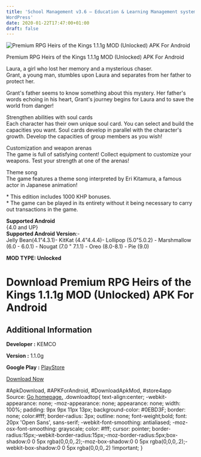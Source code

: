 ```yaml
---
title: 'School Management v3.6 – Education & Learning Management system for
WordPress'
date: 2020-01-22T17:47:00+01:00
draft: false
---
```


![Premium RPG Heirs of the Kings 1.1.1g MOD (Unlocked) APK For Android](https://i2.wp.com/apkhome.net/wp-content/uploads/2020/01/Premium-RPG-Heirs-of-the-Kings-1.1.1g-MOD-Unlocked.png "Premium RPG Heirs of the Kings 1.1.1g MOD (Unlocked) APK For Android")

  

Premium RPG Heirs of the Kings 1.1.1g MOD (Unlocked) APK For Android

Laura, a girl who lost her memory and a mysterious chaser.  
Grant, a young man, stumbles upon Laura and separates from her father to protect her.

Grant's father seems to know something about this mystery. Her father's words echoing in his heart, Grant's journey begins for Laura and to save the world from danger!

Strengthen abilities with soul cards  
Each character has their own unique soul card. You can select and build the capacities you want. Soul cards develop in parallel with the character's growth. Develop the capacities of group members as you wish!

Customization and weapon arenas  
The game is full of satisfying content! Collect equipment to customize your weapons. Test your strength at one of the arenas!

Theme song  
The game features a theme song interpreted by Eri Kitamura, a famous actor in Japanese animation!

\* This edition includes 1000 KHP bonuses.  
\* The game can be played in its entirety without it being necessary to carry out transactions in the game.

**Supported Android**  
{4.0 and UP}  
**Supported Android Version**:-  
Jelly Bean(4.1"4.3.1)- KitKat (4.4"4.4.4)- Lollipop (5.0"5.0.2) - Marshmallow (6.0 - 6.0.1) - Nougat (7.0 " 7.1.1) - Oreo (8.0-8.1) - Pie (9.0)

**MOD TYPE: Unlocked**

Download Premium RPG Heirs of the Kings 1.1.1g MOD (Unlocked) APK For Android
=============================================================================

Additional Information
----------------------

**Developer :** KEMCO

**Version :** 1.1.0g

**Google Play :** [PlayStore](https://play.google.com/store/apps/details?id=kemco.execreate.kingpremium)

  

[Download Now](https://store4app.co/post/premium-rpg-heirs-of-the-kings-1-1-1g-mod-unlocked-apk-for-android_1579711384)

  
#ApkDownload, #APKForAndroid, #DownloadApkMod, #store4app  
Source: [Go homepage.](https://store4app.co/post/premium-rpg-heirs-of-the-kings-1-1-1g-mod-unlocked-apk-for-android_1579711384) .downloadtop{ text-align:center; -webkit-appearance: none; -moz-appearance: none; appearance: none; width: 100%; padding: 9px 9px 11px 13px; background-color: #0EBD3F; border: none; color:#fff; border-radius: 3px; outline: none; font-weight;bold; font: 20px 'Open Sans', sans-serif; -webkit-font-smoothing: antialiased; -moz-osx-font-smoothing: grayscale; color: #fff; cursor: pointer; border-radius:15px;-webkit-border-radius:15px;-moz-border-radius:5px;box-shadow:0 0 5px rgba(0,0,0,.2);-moz-box-shadow:0 0 5px rgba(0,0,0,.2);-webkit-box-shadow:0 0 5px rgba(0,0,0,.2) !important; }